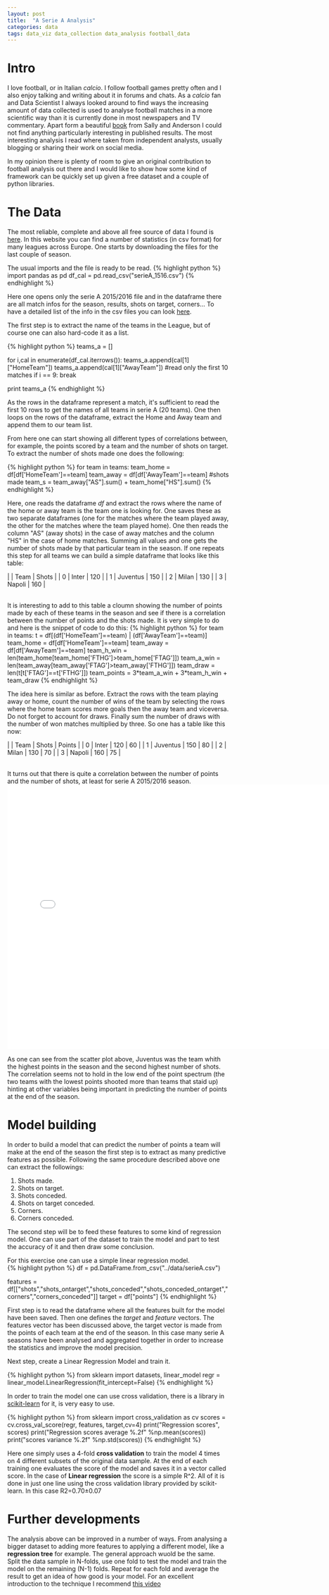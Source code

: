 ```yaml
---
layout: post
title:  "A Serie A Analysis"
categories: data
tags: data_viz data_collection data_analysis football_data
---
```

# Intro
I love football, or in Italian _calcio_. I follow football games pretty often and I also enjoy talking and writing about it in forums and chats. 
As a _calcio_ fan and Data Scientist I always looked around to find ways the increasing amount of data collected is used to analyse football matches in a more scientific way than it is currently done in most newspapers and TV commentary. 
Apart form a beautiful [book][the-numbers-game] from Sally and Anderson I could not find anything particularly interesting in published results. The most interesting analysis I read where taken from independent analysts, usually blogging or sharing their work on social media.

In my opinion there is plenty of room to give an original contribution to football analysis out there and I would like to show how some kind of framework can be quickly set up given a free dataset and a couple of python libraries.

# The Data
The most reliable, complete and above all free source of data I found is [here][football-data]. In this website you can find a number of statistics (in csv format) for many leagues across Europe. One starts by downloading the files for the last couple of season.   

The usual imports and the file is ready to be read.
{% highlight python %}
import pandas as pd 
df_cal = pd.read_csv("serieA_1516.csv")
{% endhighlight %}

Here one opens only the serie A 2015/2016 file and in the dataframe there are all match infos for the season, results, shots on target, corners...
To have a detailed list of the info in the csv files you can look [here][football-data-notes].

The first step is to extract the name of the teams in the League, but of course one can also hard-code it as a list.
  
{% highlight python %}
teams_a = [] 

for i,cal in enumerate(df_cal.iterrows()):
    teams_a.append(cal[1]["HomeTeam"])
    teams_a.append(cal[1]["AwayTeam"])
	#read only the first 10 matches
    if i == 9: break
        
print teams_a 
{% endhighlight %}

As the rows in the dataframe represent a match, it's sufficient to read the first 10 rows to get the names of all teams in serie A (20 teams).
One then loops on the rows of the dataframe, extract the Home and Away team and append them to our team list.   

From here one can start showing all different types of correlations between, for example, the points scored by a team and the number of shots on target. 
To extract the number of shots made one does the following:
  
{% highlight python %}
    for team in teams:
        team_home = df[df['HomeTeam']==team]
        team_away = df[df['AwayTeam']==team]
        #shots made
        team_s    = team_away["AS"].sum()  + team_home["HS"].sum()
{% endhighlight %}

Here, one reads the dataframe *df* and extract the rows where the name of the home or away team is the team one is looking for. One saves these as two separate dataframes (one for the matches where the team played away, the other for the matches where the team played home). 
One then reads the column "AS" (away shots) in the case of away matches and the column "HS" in the case of home matches. Summing all values and one gets the number of shots made by that particular team in the season. 
If one repeats this step for all teams we can build a simple dataframe that looks like this table:

|   | Team	   | Shots |
| 0	| Inter	   | 120   |
| 1	| Juventus | 150   |
| 2	| Milan	   | 130   | 
| 3	| Napoli   | 160   |

<br/>
It is interesting to add to this table a cloumn showing the number of points made by each of these teams in the season and see if there is a correlation between the number of points and the shots made. 
It is very simple to do and here is the snippet of code to do this:
{% highlight python %}
for team in teams:
        t      = df[(df['HomeTeam']==team) | (df['AwayTeam']==team)]
        team_home = df[df['HomeTeam']==team]
        team_away = df[df['AwayTeam']==team]
        team_h_win = len(team_home[team_home['FTHG']>team_home['FTAG']])
        team_a_win = len(team_away[team_away['FTAG']>team_away['FTHG']])
        team_draw = len(t[t['FTAG']==t['FTHG']])
        team_points = 3*team_a_win + 3*team_h_win + team_draw
{% endhighlight %}

The idea here is similar as before. Extract the rows with the team playing away or home, count the number of wins of the team by selecting the rows where the home team scores more goals then the away team and viceversa. Do not forget to account for draws. Finally sum the number of draws with the number of won matches multiplied by three. 
So one has a table like this now:

|   | Team	   | Shots | Points |
| 0	| Inter	   | 120   | 60     |
| 1	| Juventus | 150   | 80     |
| 2	| Milan	   | 130   | 70     |
| 3	| Napoli   | 160   | 75     |

<br/>
It turns out that there is quite a correlation between the number of points and the number of shots, at least for serie A 2015/2016 season. 
<iframe src="{{site.baseurl}}/js/serie-a/scatter.html" marginwidth="0" marginheight="0" scrolling="no" width="750" height="600" frameBorder="0"></iframe>

As one can see from the scatter plot above, Juventus was the team whith the highest points in the season and the second highest number of shots. The correlation seems not to hold in the low end of the point spectrum (the two teams with the lowest points shooted more than teams that staid up) hinting at other variables being important in predicting the number of points at the end of the season. 

# Model building

In order to build a model that can predict the number of points a team will make at the end of the season the first step is to extract as many predictive features as possible. 
Following the same procedure described above one can extract the followings:

1. Shots made.
2. Shots on target.
3. Shots conceded. 
4. Shots on target conceded. 
5. Corners.
6. Corners conceded. 

The second step will be to feed these features to some kind of regression model. One can use part of the dataset to train the model and part to test the accuracy of it and then draw some conclusion.

For this exercise one can use a simple linear regression model.  
{% highlight python %}
df = pd.DataFrame.from_csv("../data/serieA.csv")

features = df[["shots","shots_ontarget","shots_conceded","shots_conceded_ontarget","corners","corners_conceded"]]
target   = df["points"]
{% endhighlight %}

First step is to read the dataframe where all the features built for the model have been saved. 
Then one defines the _target_ and _feature_ vectors. The features vector has been discussed above, the target vector is made from the points of each team at the end of the season. 
In this case many serie A seasons have been analysed and aggregated together in order to increase the statistics and improve the model precision. 

Next step, create a Linear Regression Model and train it. 

{% highlight python %}
from sklearn import datasets, linear_model
regr = linear_model.LinearRegression(fit_intercept=False)
{% endhighlight %}

In order to train the model one can use cross validation, there is a library in [scikit-learn][scikit-link] for it, is very easy to use. 

{% highlight python %}
from sklearn import cross_validation as cv
scores = cv.cross_val_score(regr, features, target,cv=4)
print("Regression scores", scores)
print("Regression scores average %.2f" %np.mean(scores))
print("scores variance %.2f" %np.std(scores))
{% endhighlight %}
  
Here one simply uses a 4-fold **cross validation** to train the model 4 times on 4 different subsets of the original data sample. 
At the end of each training one evaluates the score of the model and saves it in a vector called score. In the case of **Linear regression** the score is a simple R^2. 
All of it is done in just one line using the cross validation library provided by scikit-learn. 
In this case R2=0.70±0.07 

# Further developments
The analysis above can be improved in a number of ways. From analysing a bigger dataset to adding more features to applying a different model, like a **regression tree** for example. 
The general approach wuold be the same. Split the data sample in N-folds, use one fold to test the model and train the model on the remaining (N-1) folds. Repeat for each fold and average the result to get an idea of how good is your model. 
For an excellent introduction to the technique I recommend [this video][nfold-cv]

[the-numbers-game]: http://www.goodreads.com/book/show/17465493-the-numbers-game
[football-data]: http://www.football-data.co.uk/data.php
[football-data-notes]: http://www.football-data.co.uk/notes.txt
[scikit-link]: http://scikit-learn.org/stable/modules/generated/sklearn.linear_model.LinearRegression.html
[nfold-cv]: http://blog.kaggle.com/2015/06/29/scikit-learn-video-7-optimizing-your-model-with-cross-validation/